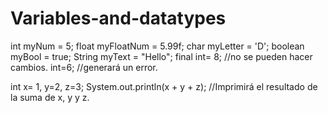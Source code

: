 # Variables-and-datatypes

int myNum = 5;
float myFloatNum = 5.99f;
char myLetter = 'D';
boolean myBool = true;
String myText = "Hello";
final int= 8; //no se pueden hacer cambios.
int=6; //generará un error.

int x= 1, y=2, z=3;
System.out.println(x + y + z);
//Imprimirá el resultado de la suma de x, y y z.
